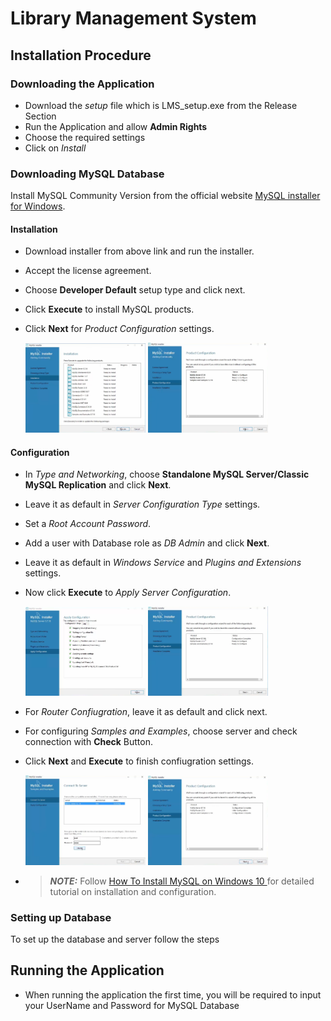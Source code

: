 # Library Management System

## Installation Procedure

### Downloading the Application
- Download the _setup_ file which is LMS_setup.exe from the Release Section
- Run the Application and allow **Admin Rights** 
- Choose the required settings 
- Click on _Install_

### Downloading MySQL Database
Install MySQL Community Version from the official website [MySQL installer for Windows](https://dev.mysql.com/downloads/windows/installer/). <br>

#### Installation
- Download installer from above link and run the installer.
- Accept the license agreement.
- Choose **Developer Default** setup type and click next.
- Click **Execute** to install MySQL products.
- Click **Next** for _Product Configuration_ settings.

    <img src="Screenshots/MySql/installation.png" alt="Execution Step" width="40%" height ="40%"></img>
    <img src="Screenshots/MySql/product-configuration.png" alt="Configuration Page" width="40%" height="40%"></img>

#### Configuration
- In _Type and Networking_, choose **Standalone MySQL Server/Classic MySQL Replication** and click **Next**.
- Leave it as default in _Server Configuration Type_ settings.
- Set a _Root Account Password_.
- Add a user with Database role as _DB Admin_ and click **Next**.
- Leave it as default in _Windows Service_ and _Plugins and Extensions_ settings.
- Now click **Execute** to _Apply Server Configuration_.

    <img src="Screenshots/MySql/apply-configuration.png" alt="MySQL server Configuration" width="40%" height ="40%"></img>
    <img src="Screenshots/MySql/product-configuration-2.png" alt="Configuration Page" width="40%" height ="40%"></img>
- For _Router Confiugration_, leave it as default and click next.
- For configuring _Samples and Examples_, choose server and check connection with **Check** Button.
- Click **Next** and **Execute** to finish confiugration settings.

    <img src="Screenshots/MySql/connect-to-server.png" alt="Samples and Examples Configuration" width="40%" height ="40%"></img>
    <img src="Screenshots/MySql/product-configuration-3.png" alt="Configuration Page" width="40%" height ="40%"></img>
    
- > **_NOTE:_**  Follow [How To Install MySQL on Windows 10 ](https://youtu.be/WuBcTJnIuzo?t=259) for detailed tutorial on installation and configuration.

### Setting up Database

To set up the database and server follow the steps

## Running the Application

- When running the application the first time, you will be required to input your UserName and Password for MySQL Database